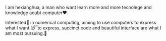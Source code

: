 I am hexianghua, a man who want learn more and more tecnolege and knowledge aoubt computer❤.

Interested🎈 in numerical computing, aiming to use computers to express what I want 😴to express, succinct code and beautiful interface are what I am most pursuing.💬
